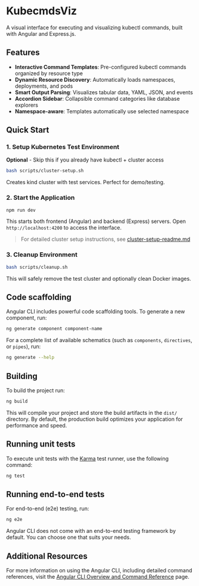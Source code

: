 # KubecmdsViz

A visual interface for executing and visualizing kubectl commands, built with Angular and Express.js.

## Features

- **Interactive Command Templates**: Pre-configured kubectl commands organized by resource type
- **Dynamic Resource Discovery**: Automatically loads namespaces, deployments, and pods
- **Smart Output Parsing**: Visualizes tabular data, YAML, JSON, and events
- **Accordion Sidebar**: Collapsible command categories like database explorers
- **Namespace-aware**: Templates automatically use selected namespace

## Quick Start

### 1. Setup Kubernetes Test Environment

**Optional** - Skip this if you already have kubectl + cluster access

```bash
bash scripts/cluster-setup.sh
```

Creates kind cluster with test services. Perfect for demo/testing.

### 2. Start the Application

```bash
npm run dev
```

This starts both frontend (Angular) and backend (Express) servers. Open `http://localhost:4200` to access the interface.

> For detailed cluster setup instructions, see [cluster-setup-readme.md](./cluster-setup-readme.md)

### 3. Cleanup Environment

```bash
bash scripts/cleanup.sh
```

This will safely remove the test cluster and optionally clean Docker images.

## Code scaffolding

Angular CLI includes powerful code scaffolding tools. To generate a new component, run:

```bash
ng generate component component-name
```

For a complete list of available schematics (such as `components`, `directives`, or `pipes`), run:

```bash
ng generate --help
```

## Building

To build the project run:

```bash
ng build
```

This will compile your project and store the build artifacts in the `dist/` directory. By default, the production build optimizes your application for performance and speed.

## Running unit tests

To execute unit tests with the [Karma](https://karma-runner.github.io) test runner, use the following command:

```bash
ng test
```

## Running end-to-end tests

For end-to-end (e2e) testing, run:

```bash
ng e2e
```

Angular CLI does not come with an end-to-end testing framework by default. You can choose one that suits your needs.

## Additional Resources

For more information on using the Angular CLI, including detailed command references, visit the [Angular CLI Overview and Command Reference](https://angular.dev/tools/cli) page.
